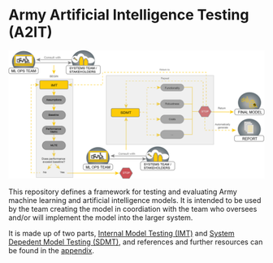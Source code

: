 # Army Artificial Intelligence Testing (A2IT)

![Diagram](https://github.com/mlte-team/a2it/blob/8df8b98d5bdd1841fccb8ed60e6600938824849f/MLTE%20Diagram%20Final.png)

This repository defines a framework for testing and evaluating Army machine learning and artificial intelligence models. It is intended to be used by the team creating the model in coordiation with the team who oversees and/or will implement the model into the larger system.  


It is made up of two parts, [Internal Model Testing (IMT)](framework/0_IMT.md) and [System Depedent Model Testing (SDMT)](framework/1_SDMT.md), and references and further resources can be found in the [appendix](framework/appendix/appendix_index.md).
